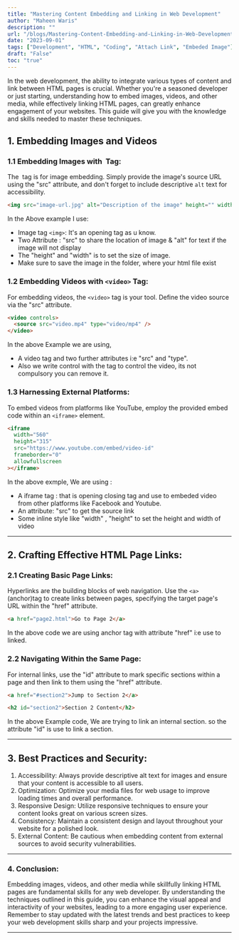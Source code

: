 ```yaml
---
title: "Mastering Content Embedding and Linking in Web Development"
author: "Maheen Waris"
description: ""
url: "/blogs/Mastering-Content-Embedding-and-Linking-in-Web-Development/"
date: "2023-09-01"
tags: ["Development", "HTML", "Coding", "Attach Link", "Embeded Image"]
draft: "False"
toc: "true"
---
```


In the web development, the ability to integrate various types of content and link between HTML pages is crucial. Whether you're a seasoned developer or just starting, understanding how to embed images, videos, and other media, while effectively linking HTML pages, can greatly enhance engagement of your websites. This guide will give you with the knowledge and skills needed to master these techniques.

## 1. Embedding Images and Videos

### 1.1 Embedding Images with <img> Tag:

The <img> tag is for image embedding. Simply provide the image's source URL using the "src" attribute, and don't forget to include descriptive `alt` text for accessibility.

```html
<img src="image-url.jpg" alt="Description of the image" height="" width="" />
```

In the Above example I use:

- Image tag `<img>`: It's an opening tag as u know.
- Two Attribute : "src" to share the location of image & "alt" for text if the image will not display
- The "height" and "width" is to set the size of image.
- Make sure to save the image in the folder, where your html file exist

### 1.2 Embedding Videos with `<video>` Tag:

For embedding videos, the `<video>` tag is your tool. Define the video source via the "src" attribute.

```html
<video controls>
  <source src="video.mp4" type="video/mp4" />
</video>
```

In the above Example we are using,

- A video tag and two further attributes i:e "src" and "type".
- Also we write control with the tag to control the video, its not compulsory you can remove it.

### 1.3 Harnessing External Platforms:

To embed videos from platforms like YouTube, employ the provided embed code within an `<iframe>` element.

```html
<iframe
  width="560"
  height="315"
  src="https://www.youtube.com/embed/video-id"
  frameborder="0"
  allowfullscreen
></iframe>
```

In the above exmple, We are using :

- A iframe tag : that is opening closing tag and use to embeded video from other platforms like Facebook and Youtube.
- An attribute: "src" to get the source link
- Some inline style like "width" , "height" to set the height and width of video

<hr>

## 2. Crafting Effective HTML Page Links:

### 2.1 Creating Basic Page Links:

Hyperlinks are the building blocks of web navigation. Use the `<a>` (anchor)tag to create links between pages, specifying the target page's URL within the "href" attribute.

```html
<a href="page2.html">Go to Page 2</a>
```

In the above code we are using anchor tag with attribute "href" i:e use to linked.

### 2.2 Navigating Within the Same Page:

For internal links, use the "id" attribute to mark specific sections within a page and then link to them using the "href" attribute.

```html
<a href="#section2">Jump to Section 2</a>

<h2 id="section2">Section 2 Content</h2>
```

In the above Example code, We are trying to link an internal section. so the attribute "id" is use to link a section.

<hr>

## 3. Best Practices and Security:

1. Accessibility: Always provide descriptive alt text for images and ensure that your content is accessible to all users.
2. Optimization: Optimize your media files for web usage to improve loading times and overall performance.
3. Responsive Design: Utilize responsive techniques to ensure your content looks great on various screen sizes.
4. Consistency: Maintain a consistent design and layout throughout your website for a polished look.
5. External Content: Be cautious when embedding content from external sources to avoid security vulnerabilities.

<hr>

### 4. Conclusion:

Embedding images, videos, and other media while skillfully linking HTML pages are fundamental skills for any web developer. By understanding the techniques outlined in this guide, you can enhance the visual appeal and interactivity of your websites, leading to a more engaging user experience. Remember to stay updated with the latest trends and best practices to keep your web development skills sharp and your projects impressive.

---
